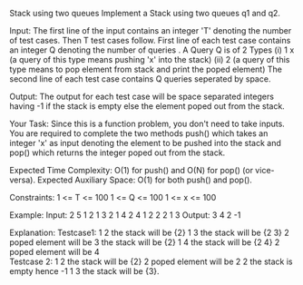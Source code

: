 Stack using two queues 
Implement a Stack using two queues q1 and q2.

Input:
The first line of the input contains an integer 'T' denoting the number of test cases. Then T test cases follow.
First line of each test case contains an integer Q denoting the number of queries . 
A Query Q is of 2 Types
(i) 1 x   (a query of this type means  pushing 'x' into the stack)
(ii) 2     (a query of this type means to pop element from stack and print the poped element)
The second line of each test case contains Q queries seperated by space.

Output:
The output for each test case will  be space separated integers having -1 if the stack is empty else the element poped out from the stack.

Your Task:
Since this is a function problem, you don't need to take inputs. You are required to complete the two methods push() which takes an integer 'x' as input denoting the element to be pushed into the stack and pop() which returns the integer poped out from the stack.

Expected Time Complexity: O(1) for push() and O(N) for pop() (or vice-versa).
Expected Auxiliary Space: O(1) for both push() and pop().

Constraints:
1 <= T <= 100
1 <= Q <= 100
1 <= x <= 100

Example:
Input:
2
5
1 2 1 3 2 1 4 2
4
1 2 2 2 1 3
Output:
3 4
2 -1

Explanation:
Testcase1:
1 2    the stack will be {2}
1 3    the stack will be {2 3}
2       poped element will be 3 the stack will be {2}
1 4    the stack will be {2 4}
2       poped element will be 4  
Testcase 2: 
1 2 the stack will be {2}
2    poped element will be 2
2    the stack is empty hence -1
1 3 the stack will be {3}.